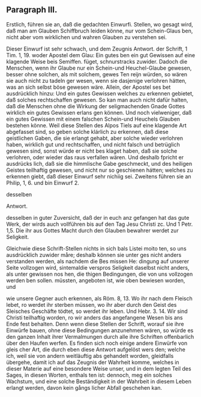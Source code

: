 
<!-- Seite 371 -->
Paragraph III.
--------------

Erstlich, führen sie an, daß die gedachten Einwurfi.
Stellen, wo gesagt wird, daß man am Glauben
Schiffbruch leiden könne, nur vom Schein-Glaus
ben, nicht aber vom wirklichen und wahren
Glauben zu verstehen sei.

Dieser Einwurf ist sehr schwach, und dem Zeugnis Antwort. der Schrift, 1 Tim. 1, 19. woder Apostel dem Glau: Ein gutes ben ein gut Gewissen auf eine klagende Weise beis Semiffen. füget, schnurstracks zuwider. Dadoch die Menschen, wenn ihr Glaube nur ein Schein-und Heuchel-Glaube gewesen, besser ohne solchen, als mit solchem, gewes Ten reijn würden, so wären sie auch nicht zu tadeln ger wesen, wenn sie dasjenige verlohren hätten, was an sich selbst böse gewesen wäre. Allein, der Apostel ses bet ausdrücklich hinzu: Und ein gutes Gewissen welches zu erkennen gebietet, daß solches rechtschaffen gewesen. So kan man auch nicht dafür halten, daß die Menschen ohne die Wirkung der seligmachenden Gnade Gottes wirklich ein gutes Gewissen erlans gen können. Und noch vielweniger, daß ein gutes Gewissen mit einem falschen Schein-und Heuchels Glauben bestehen könne. Weil diese Stellen des Alpos Tiels auf eine klagende Art abgefasset sind, so geben solche klárlich zu erkennen, daß diese geistlichen Gaben, die sie erlangt gehabt, aber solche wieder verlohren haben, wirklich gut und rechtschaffen, und nicht falsch und betrüglich gewesen sind, sonst würde er nicht bes klaget haben, daß sie solche verlohren, oder wieder das raus verfallen wären. Und deshalb fpricht er ausdrücks lich, daß sie die himmlische Gabe geschmeckt, und des heiligen Geistes teilhaftig gewesen, und nicht nur so geschienen hátten; welches zu erkennen giebt, daß dieser Einwurf sehr nichiig sei. Zweitens führen sie an Philip, 1, 6. und bin Einwurf 2.

desselben



Antwort.
<!-- Seite 372 -->
desselben in guter Zuversicht, daß der in euch anz gefangen hat das gute Werk, der wirds auch vollführen bis auf den Tag Jesu Christi zc. Und 1 Petr. 1,5. Die ihr aus Gottes Macht durch den Glauben bewahrer werdet zur Seligkeit.

Gleichwie diese Schrift-Stellen nichts in sich bals Listei moito ten, so uns ausdrücklich zuwider måre; deshalb können sie unter ges nicht anders verstanden werden, als nachdem die Bes missen He: dingung auf unserer Seite vollzogen wird, sintemaldie verspros Seligkeit daselbst nicht anders, als unter gewissen nos hen, die thigen Bedingungen, die von uns vollzogen werden ben sollen. müssten, angeboten ist, wie oben bewiesen worden, und

wie unsere Gegner auch erkennen, als Röm. 8, 13. Wo ihr nach dem Fleisch lebet, ro werdet ihr sterben müssen, wo ihr aber durch den Geist des Sleisches Geschäfte tödtet, so werdet ihr leben. Und Hebr. 3. 14. Wir sind Christi teilhaftig worden, ro wir anders das angefangene Wesen bis ans Ende fest behalten. Denn wenn diese Stellen der Schrift, worauf sie ihre Einwürfe bauen, ohne diese Bedingungen anzunehmen wären, so würde es den ganzen Inhalt ihrer Vermalmungen durch alle ihre Schriften offenbarlich über den Haufen werfen. Es finden sich noch einige andere Einwürfe von gleis cher Art, die durch eben diese Antwort aufgelöst wers den; welche ich, weil sie von andern weitläuftig abs gehandelt worden, gleidfalls übergehe, damit ich auf das Zeugnis der Wahrheit komme, welches in dieser Materie auf eine besondere Weise unser, und in dem legten Teil des Sages, in diesen Worten, enthals ten ist: dennoch, meg ein solches Wachstum, und eine solche Beständigkeit in der Wahrbeit in diesem Leben erlangt werden, davon kein gångs licher Abfall geschehen kan.
